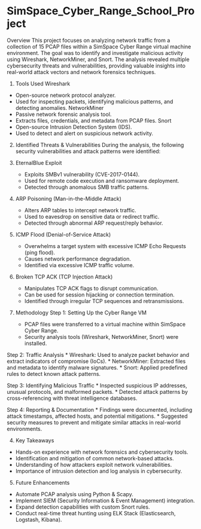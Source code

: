 # SimSpace_Cyber_Range_School_Project
Overview
This project focuses on analyzing network traffic from a collection of 15 PCAP files within a SimSpace Cyber Range virtual machine environment. The goal was to identify and investigate malicious activity using Wireshark, NetworkMiner, and Snort. The analysis revealed multiple cybersecurity threats and vulnerabilities, providing valuable insights into real-world attack vectors and network forensics techniques.

1. Tools Used
Wireshark
* Open-source network protocol analyzer.
* Used for inspecting packets, identifying malicious patterns, and detecting anomalies.
NetworkMiner
* Passive network forensic analysis tool.
* Extracts files, credentials, and metadata from PCAP files.
Snort
* Open-source Intrusion Detection System (IDS).
* Used to detect and alert on suspicious network activity.

2. Identified Threats & Vulnerabilities
During the analysis, the following security vulnerabilities and attack patterns were identified:
  1. EternalBlue Exploit
      * Exploits SMBv1 vulnerability (CVE-2017-0144).
      * Used for remote code execution and ransomware deployment.
      * Detected through anomalous SMB traffic patterns.
      
  2. ARP Poisoning (Man-in-the-Middle Attack)
      * Alters ARP tables to intercept network traffic.
      * Used to eavesdrop on sensitive data or redirect traffic.
      * Detected through abnormal ARP request/reply behavior.
      
  3. ICMP Flood (Denial-of-Service Attack)
      * Overwhelms a target system with excessive ICMP Echo Requests (ping flood).
      * Causes network performance degradation.
      * Identified via excessive ICMP traffic volume.
  
  4. Broken TCP ACK (TCP Injection Attack)
      * Manipulates TCP ACK flags to disrupt communication.
      * Can be used for session hijacking or connection termination.
      * Identified through irregular TCP sequences and retransmissions.

3. Methodology
 Step 1: Setting Up the Cyber Range VM
      * PCAP files were transferred to a virtual machine within SimSpace Cyber Range.
      * Security analysis tools (Wireshark, NetworkMiner, Snort) were installed.
    
 Step 2: Traffic Analysis
      * Wireshark: Used to analyze packet behavior and extract indicators of compromise (IoCs).
      * NetworkMiner: Extracted files and metadata to identify malware signatures.
      * Snort: Applied predefined rules to detect known attack patterns.
    
 Step 3: Identifying Malicious Traffic
      * Inspected suspicious IP addresses, unusual protocols, and malformed packets.
      * Detected attack patterns by cross-referencing with threat intelligence databases.
    
 Step 4: Reporting & Documentation
      * Findings were documented, including attack timestamps, affected hosts, and potential mitigations.
      * Suggested security measures to prevent and mitigate similar attacks in real-world environments.

4. Key Takeaways
* Hands-on experience with network forensics and cybersecurity tools.
* Identification and mitigation of common network-based attacks.
* Understanding of how attackers exploit network vulnerabilities.
* Importance of intrusion detection and log analysis in cybersecurity.

5. Future Enhancements
* Automate PCAP analysis using Python & Scapy.
* Implement SIEM (Security Information & Event Management) integration.
* Expand detection capabilities with custom Snort rules.
* Conduct real-time threat hunting using ELK Stack (Elasticsearch, Logstash, Kibana).


